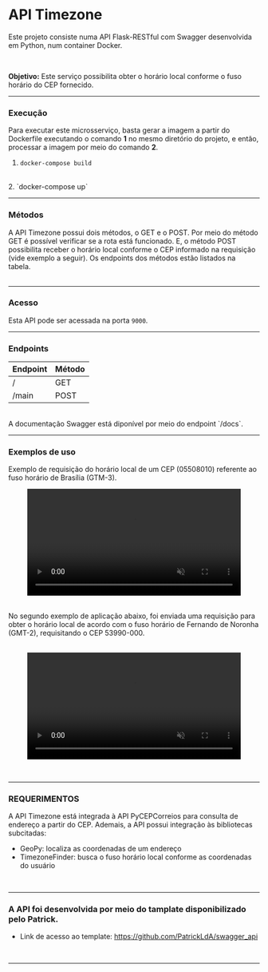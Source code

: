 # API Timezone

Este projeto consiste numa API Flask-RESTful com Swagger desenvolvida em Python, num container Docker.

<br>

**Objetivo:** Este serviço possibilita obter o horário local conforme o fuso horário do CEP fornecido.
<br>

---
### Execução

Para executar este microsserviço, basta gerar a imagem a partir do Dockerfile executando o comando **1** no mesmo diretório do projeto, e então, processar a imagem por meio do comando **2**.

1. `docker-compose build`
<br>
2. `docker-compose up`
<br>

---
### Métodos
A API Timezone possui dois métodos, o GET e o POST. Por meio do método GET é possível verificar se a rota está funcionado. E, o método POST possibilita receber o horário local conforme o CEP informado na requisição (vide exemplo a seguir). Os endpoints dos métodos estão listados na tabela.   
<br>

---
### Acesso
Esta API pode ser acessada na porta `9000`. 
<br>

---
### Endpoints
<div align="center">

|Endpoint|Método|
|---|---|
|/|GET|
|/main|POST|

</div>
<br>
A documentação Swagger está diponível por meio do endpoint `/docs`.

<br>

---
### Exemplos de uso
Exemplo de requisição do horário local de um CEP (05508010) referente ao fuso horário de Brasília (GTM-3).

<div align="center">
<video 
src="https://user-images.githubusercontent.com/104532249/225744372-421f375c-c874-43c7-b67b-3d9b85fdede5.mp4" 
style="width:85%" muted autoplay loop playsinline>
</div>
</video>

<br>

No segundo exemplo de aplicação abaixo, foi enviada uma requisição para obter o horário local de acordo com o fuso horário de Fernando de Noronha (GMT-2), requisitando o CEP 53990-000.  

<br>

<div align="center">
<video 
src="https://user-images.githubusercontent.com/104532249/225744391-d0ce3f0f-2c6b-4593-a0ab-f15ede1c2f72.mp4" 
style="width:85%" muted autoplay loop playsinline>
</video></div>



&nbsp;

---
### REQUERIMENTOS
A API Timezone está integrada à API PyCEPCorreios para consulta de endereço a partir do CEP. Ademais, a API possui integração às bibliotecas subcitadas:
* GeoPy: localiza as coordenadas de um endereço
* TimezoneFinder: busca o fuso horário local conforme as coordenadas do usuário

&nbsp;

---
### A API foi desenvolvida por meio do tamplate disponibilizado pelo Patrick.  
* Link de acesso ao template: https://github.com/PatrickLdA/swagger_api

&nbsp;

---
